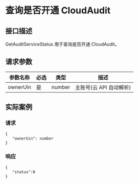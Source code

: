 # 查询是否开通 CloudAudit
## 接口描述
  GetAuditServiceStatus 用于查询是否开通 CloudAudit。
## 请求参数
|参数名称|必选|类型|描述|
|---------|---------|---------|--------|
|ownerUin|	是|	number	|主账号(云 API 自动解析)|



## 实际案例
### 请求

```
{
   "ownerUin": number
}
```
### 响应

```
{
   "status":0
}
```


